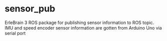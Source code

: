 # sensor_pub
ErleBrain 3 ROS package for publishing sensor information to ROS topic. IMU and speed encoder sensor information are gotten from Arduino Uno via serial port
